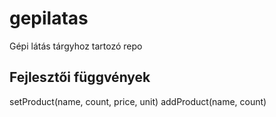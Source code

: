 # gepilatas
Gépi látás tárgyhoz tartozó repo

## Fejlesztői függvények
setProduct(name, count, price, unit)
addProduct(name, count)
